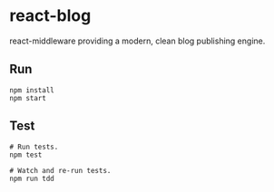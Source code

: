# react-blog
react-middleware providing a modern, clean blog publishing engine.


## Run
    npm install
    npm start


## Test
    # Run tests.
    npm test

    # Watch and re-run tests.
    npm run tdd
